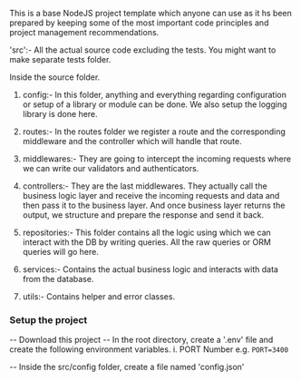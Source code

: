 This is a base NodeJS project template which anyone can use as it hs been prepared by keeping some of the most important code principles and project management recommendations.

'src':- All the actual source code excluding the tests. You might want to make separate tests folder.

Inside the source folder.

1. config:- In this folder, anything and everything regarding configuration or setup of a library or module can be done. We also setup the logging library is done here.

2. routes:- In the routes folder we register a route and the corresponding middleware and the controller which will handle that route.

3. middlewares:- They are going to intercept the incoming requests where we can write our validators and authenticators.

4. controllers:- They are the last middlewares. They actually call the business logic layer and receive the incoming requests and data and then pass it to the business layer. And once business layer returns the output, we structure and prepare the response and send it back.

5. repositories:- This folder contains all the logic using which we can interact with the DB by writing queries. All the raw queries or ORM queries will go here. 

6. services:- Contains the actual business logic and interacts with data from the database.

7. utils:- Contains helper and error classes.

### Setup the project

-- Download this project
-- In the root directory, create a '.env' file and create the following environment variables.
 i. PORT Number
    e.g. 
        ```
        PORT=3400
        ```

-- Inside the src/config folder, create a file named 'config.json'